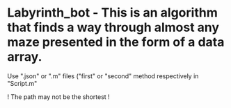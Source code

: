 # Labyrinth_bot - This is an algorithm that finds a way through almost any maze presented in the form of a data array.

Use ".json" or ".m" files ("first" or "second" method respectively in "Script.m"

! The path may not be the shortest !